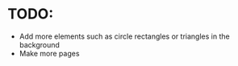 # TODO:

- Add more elements such as circle rectangles or triangles in the background
- Make more pages
